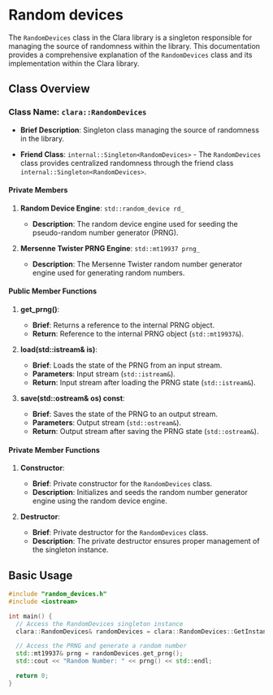# Random devices

The `RandomDevices` class in the Clara library is a singleton responsible for
managing the source of randomness within the library. This documentation
provides a comprehensive explanation of the `RandomDevices` class and its
implementation within the Clara library.

## Class Overview

### Class Name: `clara::RandomDevices`

- **Brief Description**: Singleton class managing the source of randomness in
  the library.

- **Friend Class**: `internal::Singleton<RandomDevices>` - The `RandomDevices`
  class provides centralized randomness through the friend class
  `internal::Singleton<RandomDevices>`.

#### Private Members

1. **Random Device Engine**: `std::random_device rd_`

   - **Description**: The random device engine used for seeding the
     pseudo-random number generator (PRNG).

2. **Mersenne Twister PRNG Engine**: `std::mt19937 prng_`
   - **Description**: The Mersenne Twister random number generator engine used
     for generating random numbers.

#### Public Member Functions

1. **get_prng()**:

   - **Brief**: Returns a reference to the internal PRNG object.
   - **Return**: Reference to the internal PRNG object (`std::mt19937&`).

2. **load(std::istream& is)**:

   - **Brief**: Loads the state of the PRNG from an input stream.
   - **Parameters**: Input stream (`std::istream&`).
   - **Return**: Input stream after loading the PRNG state (`std::istream&`).

3. **save(std::ostream& os) const**:
   - **Brief**: Saves the state of the PRNG to an output stream.
   - **Parameters**: Output stream (`std::ostream&`).
   - **Return**: Output stream after saving the PRNG state (`std::ostream&`).

#### Private Member Functions

1. **Constructor**:

   - **Brief**: Private constructor for the `RandomDevices` class.
   - **Description**: Initializes and seeds the random number generator engine
     using the random device engine.

2. **Destructor**:
   - **Brief**: Private destructor for the `RandomDevices` class.
   - **Description**: The private destructor ensures proper management of the
     singleton instance.

## Basic Usage

```cpp title=random_device_example.cpp
#include "random_devices.h"
#include <iostream>

int main() {
  // Access the RandomDevices singleton instance
  clara::RandomDevices& randomDevices = clara::RandomDevices::GetInstance();

  // Access the PRNG and generate a random number
  std::mt19937& prng = randomDevices.get_prng();
  std::cout << "Random Number: " << prng() << std::endl;

  return 0;
}
```
